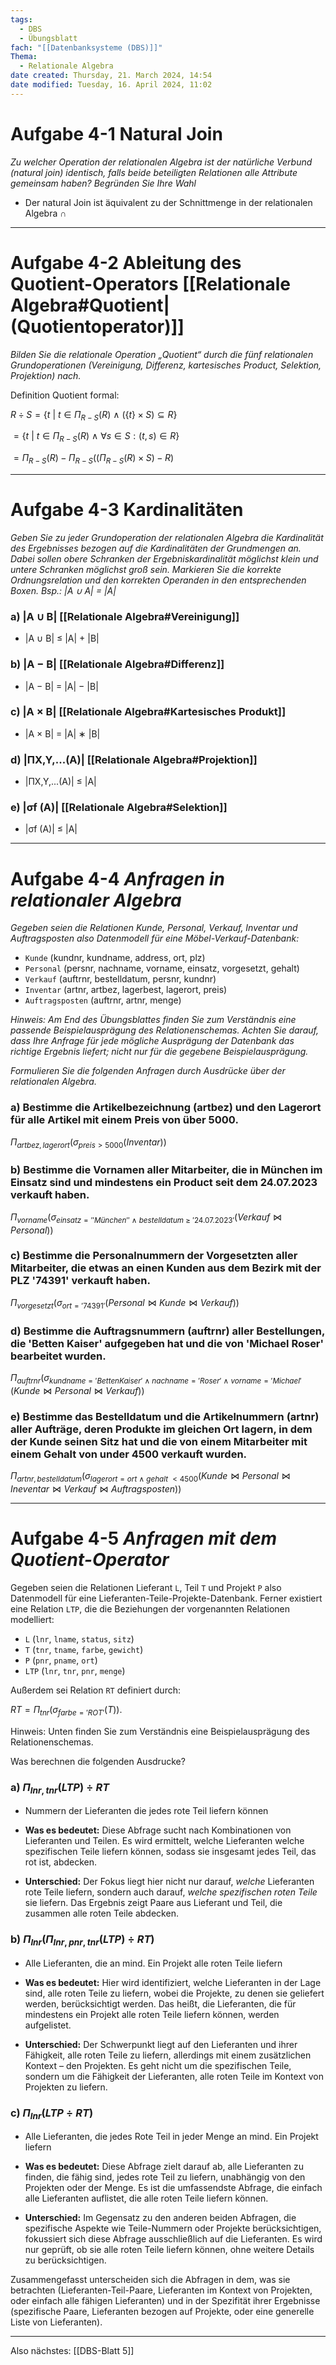```yaml
---
tags:
  - DBS
  - Übungsblatt
fach: "[[Datenbanksysteme (DBS)]]"
Thema:
  - Relationale Algebra
date created: Thursday, 21. March 2024, 14:54
date modified: Tuesday, 16. April 2024, 11:02
---
```


# Aufgabe 4-1 **Natural Join**

*Zu welcher Operation der relationalen Algebra ist der natürliche Verbund (natural join) identisch, falls beide beteiligten Relationen alle Attribute gemeinsam haben? Begründen Sie Ihre Wahl*

- Der natural Join ist äquivalent zu der Schnittmenge in der relationalen Algebra $\cap$ 

--- 

# Aufgabe 4-2 **Ableitung des Quotient-Operators** [[Relationale Algebra#Quotient| (Quotientoperator)]]

*Bilden Sie die relationale Operation „Quotient“ durch die fünf relationalen Grundoperationen (Vereinigung, Differenz, kartesisches Product, Selektion, Projektion) nach.*

Definition Quotient formal:

$R \div S = \{ t \ | \ t \in \Pi_{R-S}(R) \ \land \ (\{t\} \times S) \subseteq R \}$

$= \{ t \ | \ t \in \Pi_{R-S}(R) \ \land \ \forall s \in S: (t, s) \in R \}$

$= \Pi_{R-S}(R) - \Pi_{R-S}((\Pi_{R-S}(R) \times S) - R)$

---

# Aufgabe 4-3 **Kardinalitäten**

*Geben Sie zu jeder Grundoperation der relationalen Algebra die Kardinalität des Ergebnisses bezogen auf die Kardinalitäten der Grundmengen an. Dabei sollen obere Schranken der Ergebniskardinalität möglichst klein und untere Schranken möglichst groß sein. Markieren Sie die korrekte Ordnungsrelation und den korrekten Operanden in den entsprechenden Boxen.*
*Bsp.: |A ∪ A| = |A|*

### a) |A ∪ B| [[Relationale Algebra#Vereinigung]]
- |A ∪ B| ≤ |A| + |B|

### b) |A − B| [[Relationale Algebra#Differenz]]
- |A − B| = |A| − |B|

### c) |A × B| [[Relationale Algebra#Kartesisches Produkt]]
- |A × B| = |A| ∗ |B|

### d) |ΠX,Y,...(A)| [[Relationale Algebra#Projektion]]
- |ΠX,Y,...(A)| ≤ |A|

### e) |σf (A)| [[Relationale Algebra#Selektion]]
- |σf (A)| ≤ |A|

--- 

# Aufgabe 4-4 *Anfragen in relationaler Algebra*

*Gegeben seien die Relationen Kunde, Personal, Verkauf, Inventar und Auftragsposten also Datenmodell für eine Möbel-Verkauf-Datenbank:*

- `Kunde` (kundnr, kundname, address, ort, plz)
- `Personal` (persnr, nachname, vorname, einsatz, vorgesetzt, gehalt)
- `Verkauf` (auftrnr, bestelldatum, persnr, kundnr)
- `Inventar` (artnr, artbez, lagerbest, lagerort, preis)
- `Auftragsposten` (auftrnr, artnr, menge)

*Hinweis: Am End des Übungsblattes finden Sie zum Verständnis eine passende Beispielausprägung des Relationenschemas. Achten Sie darauf, dass Ihre Anfrage für jede mögliche Ausprägung der Datenbank das richtige Ergebnis liefert; nicht nur für die gegebene Beispielausprägung.*

*Formulieren Sie die folgenden Anfragen durch Ausdrücke über der relationalen Algebra.*

### a) Bestimme die Artikelbezeichnung (artbez) und den Lagerort für alle Artikel mit einem Preis von über 5000.

$\Pi_{artbez,lagerort}(\sigma_{preis>5000}(Inventar))$

### b) Bestimme die Vornamen aller Mitarbeiter, die in München im Einsatz sind und mindestens ein Product seit dem 24.07.2023 verkauft haben.

$\Pi_{vorname}(\sigma_{einsatz = ''München'' \  \land \ bestelldatum \  \ge \ '24.07.2023' }(Verkauf \bowtie Personal ))$
### c) Bestimme die Personalnummern der Vorgesetzten aller Mitarbeiter, die etwas an einen Kunden aus dem Bezirk mit der PLZ '74391' verkauft haben.
$\Pi_{vorgesetzt}(\sigma_{ort = '74391' }(Personal \bowtie Kunde \bowtie Verkauf))$
### d) Bestimme die Auftragsnummern (auftrnr) aller Bestellungen, die 'Betten Kaiser' aufgegeben hat und die von 'Michael Roser' bearbeitet wurden.

$\Pi_{auftrnr}(\sigma_{kundname = 'Betten Kaiser' \ \land \ nachname = 'Roser' \ \land \ vorname = 'Michael'}(Kunde \bowtie Personal \bowtie Verkauf ))$
### e) Bestimme das Bestelldatum und die Artikelnummern (artnr) aller Aufträge, deren Produkte im gleichen Ort lagern, in dem der Kunde seinen Sitz hat und die von einem Mitarbeiter mit einem Gehalt von under 4500 verkauft wurden.

$\Pi_{artnr,bestelldatum}(\sigma_{lagerort = ort \ \land \ gehalt \  \lt 4500 }(Kunde \bowtie Personal \bowtie Ineventar \bowtie Verkauf \bowtie Auftragsposten))$

---

# Aufgabe 4-5 *Anfragen mit dem Quotient-Operator*

Gegeben seien die Relationen Lieferant `L`, Teil `T` und Projekt `P` also Datenmodell für eine Lieferanten-Teile-Projekte-Datenbank. Ferner existiert eine Relation `LTP`, die die Beziehungen der vorgenannten Relationen modelliert:

- `L` (`lnr`, `lname`, `status`, `sitz`) 
- `T` (`tnr`, `tname`, `farbe`, `gewicht`)
- `P` (`pnr`, `pname`, `ort`) 
- `LTP` (`lnr`, `tnr`, `pnr`, `menge`)

Außerdem sei Relation `RT` definiert durch: 

$RT = \Pi_{tnr}(\sigma_{farbe='ROT'}(T)).$

Hinweis: Unten finden Sie zum Verständnis eine Beispielausprägung des Relationenschemas.

Was berechnen die folgenden Ausdrucke?

### a) $\Pi_{lnr,tnr}(LTP) \div RT$
- Nummern der Lieferanten die jedes rote Teil liefern können

- **Was es bedeutet:** Diese Abfrage sucht nach Kombinationen von Lieferanten und Teilen. Es wird ermittelt, welche Lieferanten welche spezifischen Teile liefern können, sodass sie insgesamt jedes Teil, das rot ist, abdecken.

- **Unterschied:** Der Fokus liegt hier nicht nur darauf, _welche_ Lieferanten rote Teile liefern, sondern auch darauf, _welche spezifischen roten Teile_ sie liefern. Das Ergebnis zeigt Paare aus Lieferant und Teil, die zusammen alle roten Teile abdecken.

### b) $\Pi_{lnr}(\Pi_{lnr,pnr,tnr}(LTP) \div RT)$
- Alle Lieferanten, die an mind. Ein Projekt alle roten Teile liefern

- **Was es bedeutet:** Hier wird identifiziert, welche Lieferanten in der Lage sind, alle roten Teile zu liefern, wobei die Projekte, zu denen sie geliefert werden, berücksichtigt werden. Das heißt, die Lieferanten, die für mindestens ein Projekt alle roten Teile liefern können, werden aufgelistet.

- **Unterschied:** Der Schwerpunkt liegt auf den Lieferanten und ihrer Fähigkeit, alle roten Teile zu liefern, allerdings mit einem zusätzlichen Kontext – den Projekten. Es geht nicht um die spezifischen Teile, sondern um die Fähigkeit der Lieferanten, alle roten Teile im Kontext von Projekten zu liefern.
### c) $\Pi_{lnr}(LTP \div RT)$
- Alle Lieferanten, die jedes Rote Teil in jeder Menge an mind. Ein Projekt liefern

- **Was es bedeutet:** Diese Abfrage zielt darauf ab, alle Lieferanten zu finden, die fähig sind, jedes rote Teil zu liefern, unabhängig von den Projekten oder der Menge. Es ist die umfassendste Abfrage, die einfach alle Lieferanten auflistet, die alle roten Teile liefern können.

- **Unterschied:** Im Gegensatz zu den anderen beiden Abfragen, die spezifische Aspekte wie Teile-Nummern oder Projekte berücksichtigen, fokussiert sich diese Abfrage ausschließlich auf die Lieferanten. Es wird nur geprüft, ob sie alle roten Teile liefern können, ohne weitere Details zu berücksichtigen.


Zusammengefasst unterscheiden sich die Abfragen in dem, was sie betrachten (Lieferanten-Teil-Paare, Lieferanten im Kontext von Projekten, oder einfach alle fähigen Lieferanten) und in der Spezifität ihrer Ergebnisse (spezifische Paare, Lieferanten bezogen auf Projekte, oder eine generelle Liste von Lieferanten).


---

Also nächstes: [[DBS-Blatt 5]]
